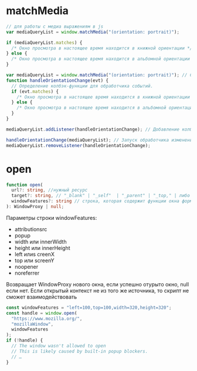 <!-- matchMedia ---------------------------------------------------------------------------------------------------------------------------------->

# matchMedia

```js
// для работы с медиа выражениям в js
var mediaQueryList = window.matchMedia("(orientation: portrait)");

if (mediaQueryList.matches) {
  /* Окно просмотра в настоящее время находится в книжной ориентации */
} else {
  /* Окно просмотра в настоящее время находится в альбомной ориентации */
}

var mediaQueryList = window.matchMedia("(orientation: portrait)"); // Создание списка выражений.
function handleOrientationChange(evt) {
  // Определение колбэк-функции для обработчика событий.
  if (evt.matches) {
    /* Окно просмотра в настоящее время находится в книжной ориентации */
  } else {
    /* Окно просмотра в настоящее время находится в альбомной ориентации */
  }
}

mediaQueryList.addListener(handleOrientationChange); // Добавление колбэк-функции в качестве обработчика к списку выражений.

handleOrientationChange(mediaQueryList); // Запуск обработчика изменений, один раз.
mediaQueryList.removeListener(handleOrientationChange);
```

<!-- open ---------------------------------------------------------------------------------------------------------------------------------->

# open

```ts
function open(
  url?: string, //нужный ресурс
  target?: string, // "_blank" | "_self"  | "_parent" | "_top," | либо строка которая будет являться названием окна
  windowFeatures?: string // строка, которая содержит функции окна формата name=value
): WindowProxy | null;
```

Параметры строки windowFeatures:

- attributionsrc
- popup
- width или innerWidth
- height или innerHeight
- left илиs creenX
- top или screenY
- noopener
- noreferrer

Возвращает WindowProxy нового окна, если успешно отурыто окно, null если нет. Если открытый контекст не из того же источника, то скрипт не сможет взаимодействовать

```js
const windowFeatures = "left=100,top=100,width=320,height=320";
const handle = window.open(
  "https://www.mozilla.org/",
  "mozillaWindow",
  windowFeatures
);
if (!handle) {
  // The window wasn't allowed to open
  // This is likely caused by built-in popup blockers.
  // …
}
```
